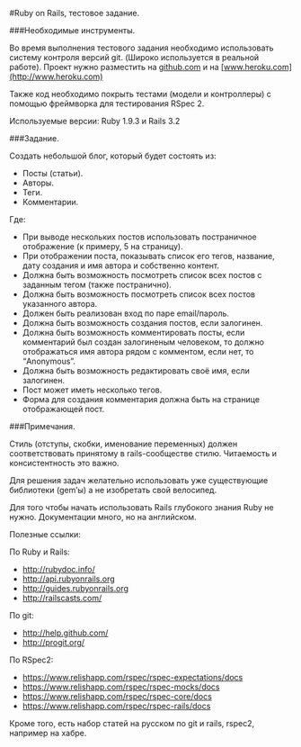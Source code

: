 #Ruby on Rails, тестовое задание.

###Необходимые инструменты.

Во время выполнения тестового задания необходимо использовать систему контроля версий git.
(Широко используется в реальной работе). Проект нужно разместить на [github.com](http://github.com)
и на [www.heroku.com](http://www.heroku.com)

Также код необходимо покрыть тестами (модели и контроллеры) с помощью фреймворка для тестирования RSpec 2.

Используемые версии: Ruby 1.9.3 и Rails 3.2

###Задание.

Создать небольшой блог, который будет состоять из:
* Посты (статьи).
* Авторы.
* Теги.
* Комментарии.

Где:
* При выводе нескольких постов использовать постраничное отображение (к примеру, 5 на страницу).
* При отображении поста, показывать список его тегов, название, дату создания и имя автора и собственно контент.
* Должна быть возможность посмотреть список всех постов с заданным тегом (также постранично).
* Должна быть возможность посмотреть список всех постов указанного автора.
* Должен быть реализован вход по паре еmail/пароль.
* Должна быть возможность создания постов, если залогинен.
* Должна быть возможность комментировать посты, если комментарий был создан залогиненым человеком, то должно отображаться имя автора рядом с комментом, если нет, то “Anonymous”.
* Должна быть возможность редактировать своё имя, если залогинен.
* Пост может иметь несколько тегов.
* Форма для создания комментария должна быть на странице отображающей пост.

###Примечания.

Стиль (отступы, скобки, именование переменных) должен соответствовать принятому в rails-сообществе стилю.
Читаемость и консистентность это важно.

Для решения задач желательно использовать уже существующие библиотеки (gem’ы) а не изобретать свой велосипед.

Для того чтобы начать использовать Rails глубокого знания Ruby не нужно.
Документации много, но на английском.

Полезные ссылки:


По Ruby и Rails:
* http://rubydoc.info/
* http://api.rubyonrails.org
* http://guides.rubyonrails.org
* http://railscasts.com/

По git:
* http://help.github.com/
* http://progit.org/

По RSpec2:
* https://www.relishapp.com/rspec/rspec-expectations/docs
* https://www.relishapp.com/rspec/rspec-mocks/docs
* https://www.relishapp.com/rspec/rspec-core/docs
* https://www.relishapp.com/rspec/rspec-rails/docs

Кроме того, есть набор статей на русском по git и rails, rspec2, например на хабре.
